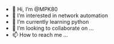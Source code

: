 - 👋 Hi, I’m @MPK80
- 👀 I’m interested in network automation 
- 🌱 I’m currently learning python
- 💞️ I’m looking to collaborate on ...
- 📫 How to reach me ...

<!---
MPK80/MPK80 is a ✨ special ✨ repository because its `README.md` (this file) appears on your GitHub profile.
You can click the Preview link to take a look at your changes.
--->
